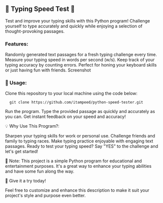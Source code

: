 

## 🚀 Typing Speed Test 🚀
Test and improve your typing skills with this Python program! Challenge yourself to type accurately and quickly while enjoying a selection of thought-provoking passages.

### Features:

Randomly generated text passages for a fresh typing challenge every time.
Measure your typing speed in words per second (w/s).
Keep track of your typing accuracy by counting errors.
Perfect for honing your keyboard skills or just having fun with friends.
Screenshot

### 🔗 Usage:

Clone this repository to your local machine using the code below:
```
  git clone https://github.com/itampeed/python-speed-tester.git
```
Run the program.
Type the provided passage as quickly and accurately as you can.
Get instant feedback on your speed and accuracy!

💡 Why Use This Program?:

Sharpen your typing skills for work or personal use.
Challenge friends and family to typing races.
Make typing practice enjoyable with engaging text passages.
Ready to test your typing speed? Say "YES" to the challenge and let's get started!

🚧 Note: This project is a simple Python program for educational and entertainment purposes. It's a great way to enhance your typing abilities and have some fun along the way.

🌟 Give it a try today!

Feel free to customize and enhance this description to make it suit your project's style and purpose even better.
